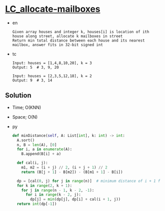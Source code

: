 # [LC_allocate-mailboxes](https://leetcode.com/problems/allocate-mailboxes)

* en

  ```en
  Given array houses and integer k, houses[i] is location of ith house along street, allocate k mailboxes in street
  Return min total distance between each house and its nearest mailbox, answer fits in 32-bit signed int
  ```

* tc

  ```tc
  Input: houses = [1,4,8,10,20], k = 3
  Output: 5  # 3, 9, 20

  Input: houses = [2,3,5,12,18], k = 2
  Output: 9  # 3, 14
  ```

## Solution

* Time; O(KNN)
* Space; O(N)

* py

  ```py
  def minDistance(self, A: List[int], k: int) -> int:
    A.sort()
    n, B = len(A), [0]
    for i, a in enumerate(A):
      B.append(B[i] + a)

    def cal(i, j):
      m1, m2 = (i + j) // 2, (i + j + 1) // 2
      return (B[j + 1] - B[m2]) - (B[m1 + 1] - B[i])

    dp = [cal(0, j) for j in range(n)]  # minimum distance of i + 1 first house
    for k in range(2, k + 1):
      for j in range(n - 1, k - 2, -1):
        for i in range(k - 2, j):
          dp[j] = min(dp[j], dp[i] + cal(i + 1, j))
    return int(dp[-1])
  ```
